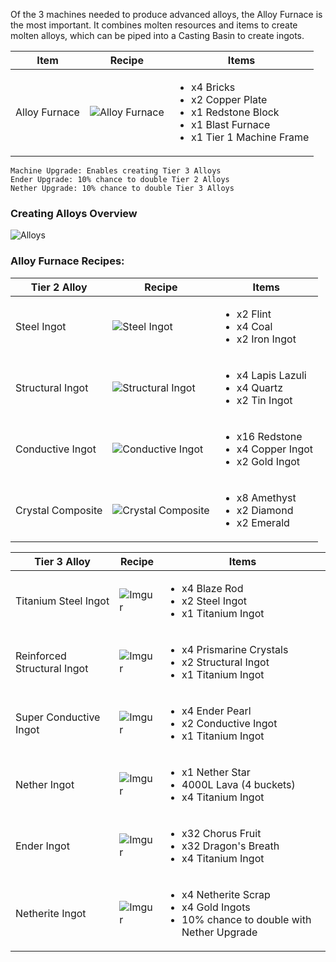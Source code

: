 Of the 3 machines needed to produce advanced alloys, the Alloy Furnace is the most important. It combines molten resources and items to create molten alloys, which can be piped into a Casting Basin to create ingots.

| Item | Recipe | Items |
|------|--------|-------|
| Alloy Furnace | ![Alloy Furnace](https://cdn.discordapp.com/attachments/739536694398812230/879405303614021732/alloy_furnace.png) | <ul><li>x4 Bricks</li><li>x2 Copper Plate</li><li>x1 Redstone Block</li><li>x1 Blast Furnace</li><li>x1 Tier 1 Machine Frame</li></ul> |

```
Machine Upgrade: Enables creating Tier 3 Alloys
Ender Upgrade: 10% chance to double Tier 2 Alloys
Nether Upgrade: 10% chance to double Tier 3 Alloys
```

### Creating Alloys Overview

![Alloys](https://cdn.discordapp.com/attachments/739536694398812230/883357095704018974/alloys_tutorial.png)


### Alloy Furnace Recipes:

| Tier 2 Alloy | Recipe | Items |
|--------------|--------|-------|
| Steel Ingot | ![Steel Ingot](https://cdn.discordapp.com/attachments/739536694398812230/879404413280722994/steel.png) | <ul><li>x2 Flint</li><li>x4 Coal</li><li>x2 Iron Ingot</li></ul>
| Structural Ingot | ![Structural Ingot](https://cdn.discordapp.com/attachments/739536694398812230/879404442678607922/structural_alloy.png) | <ul><li>x4 Lapis Lazuli</li><li>x4 Quartz</li><li>x2 Tin Ingot</li></ul>
| Conductive Ingot | ![Conductive Ingot](https://cdn.discordapp.com/attachments/739536694398812230/879404465751470120/conductive_alloy.png) | <ul><li>x16 Redstone</li><li>x4 Copper Ingot</li><li>x2 Gold Ingot</li></ul>
| Crystal Composite | ![Crystal Composite](https://cdn.discordapp.com/attachments/739536694398812230/1117824935860117614/crystal_composite.png) | <ul><li>x8 Amethyst</li><li>x2 Diamond</li><li>x2 Emerald</li></ul>

| Tier 3 Alloy | Recipe | Items |
|--------------|--------|-------|
| Titanium Steel Ingot | ![Imgur](https://cdn.discordapp.com/attachments/739536694398812230/879404730349154394/titanium_steel.png) | <ul><li>x4 Blaze Rod</li><li>x2 Steel Ingot</li><li>x1 Titanium Ingot</li></ul>
| Reinforced Structural Ingot | ![Imgur](https://cdn.discordapp.com/attachments/739536694398812230/879404786217267220/reinforced_structural_alloy.png) | <ul><li>x4 Prismarine Crystals</li><li>x2 Structural Ingot</li><li>x1 Titanium Ingot</li></ul>
| Super Conductive Ingot | ![Imgur](https://cdn.discordapp.com/attachments/739536694398812230/879404841615638588/super_conductive_alloy.png) | <ul><li>x4 Ender Pearl</li><li>x2 Conductive Ingot</li><li>x1 Titanium Ingot</li></ul>
| Nether Ingot | ![Imgur](https://cdn.discordapp.com/attachments/739536694398812230/879404878227718154/nether_alloy.png) |</ul> <ul><li>x1 Nether Star</li><li>4000L Lava (4 buckets)</li><li>x4 Titanium Ingot</li></ul>
| Ender Ingot | ![Imgur](https://cdn.discordapp.com/attachments/739536694398812230/879404905549430885/ender_alloy.png) | <ul><li>x32 Chorus Fruit</li><li>x32 Dragon's Breath</li><li>x4 Titanium Ingot</li>
| Netherite Ingot | ![Imgur](https://cdn.discordapp.com/attachments/739536694398812230/879404921940762754/netherite.png) | <ul><li>x4 Netherite Scrap</li><li>x4 Gold Ingots</li><li>10% chance to double with Nether Upgrade</li></ul>